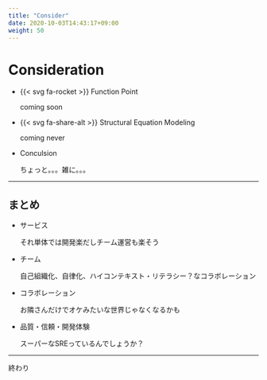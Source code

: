 ```yaml
---
title: "Consider"
date: 2020-10-03T14:43:17+09:00
weight: 50
---
```

<!-- : .wrap -->

# Consideration

<ul class="flexblock activity">
    <li>
        <div>
            <p class="title">{{< svg fa-rocket >}} Function Point</p>
            <p class="summary">coming soon</p>
        </div>
    </li>
    <li>
        <div>
            <p class="title">{{< svg fa-share-alt  >}} Structural Equation Modeling</p>
            <p class="summary">coming never</p>
        </div>
    </li>
    <li>
        <div>
            <p class="title">Conculsion</p>
            <p class="summary">ちょっと。。。雑に。。。</p>
        </div>
    </li>
</ul>


---
<!-- : .wrap -->

## まとめ

<ul class="flexblock activity">
    <li>
        <div>
            <p class="title">サービス</p>
            <p class="summary">それ単体では開発楽だしチーム運営も楽そう</p>
        </div>
    </li>
    <li>
        <div>
            <p class="title">チーム</p>
            <p class="summary">自己組織化、自律化、ハイコンテキスト・リテラシー？なコラボレーション</p>
        </div>
    </li>
    <li>
        <div>
            <p class="title">コラボレーション</p>
            <p class="summary">お隣さんだけでオケみたいな世界じゃなくなるかも</p>
        </div>
    </li>
    <li>
        <div>
            <p class="title">品質・信頼・開発体験</p>
            <p class="summary">スーパーなSREっているんでしょうか？</p>
        </div>
    </li>
</ul>


---
<!-- : .wrap ..aligncenter -->


<p class="text-landing text-data">終わり</p>
